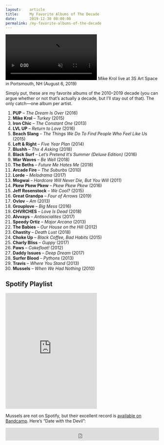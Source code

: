 ```yaml
---
layout:    article
title:     My Favorite Albums of The Decade
date:      2019-12-30 08:00:00
permalink: /my-favorite-albums-of-the-decade
---
```


<div class="banner-image">
<video id="video-1230296" playsinline="" muted="" autoplay="" loop="" data-silent="true" class="med-8x6" src="/assets/krol.mp4">
</video>
<span class="caption">Mike Krol live at 3S Art Space in Portsmouth, NH (August 6, 2019)</span>
</div>

Simply put, these are my favorite albums of the 2010–2019 decade (you can argue whether or not that’s actually a decade, but I’ll stay out of that). The only catch—one album per artist.

1. **PUP** – *The Dream Is Over* (2016)
1. **Mike Krol** – *Turkey* (2015)
1. **Iron Chic** – *The Constant One* (2013)
1. **LVL UP** – *Return to Love* (2016)
1. **Beach Slang** – *The Things We Do To Find People Who Feel Like Us* (2015)
1. **Left & Right** – *Five Year Plan* (2014)
1. **Blushh** – *Thx 4 Asking* (2018)
1. **Black Surf** – *Let’s Pretend It’s Summer (Deluxe Edition)* (2016)
1. **War Waves** – *Be Well* (2018)
1. **The Beths** – *Future Me Hates Me* (2018)
1. **Arcade Fire** – *The Suburbs* (2010)
1. **Lorde** – *Melodrama* (2017)
1. **Mogwai** – *Hardcore Will Never Die, But You Will* (2011)
1. **Pkew Pkew Pkew** – *Pkew Pkew Pkew* (2016)
1. **Jeff Rosenstock** – *We Cool?* (2015)
1. **Great Grandpa** – *Four of Arrows* (2019)
1. **Ovlov** – *Am* (2013)
1. **Grouplove** – *Big Mess* (2016)
1. **CHVRCHES** – *Love Is Dead* (2018)
1. **Alvvays** – *Antisocialites* (2017)
1. **Speedy Ortiz** – *Major Arcana* (2013)
1. **The Babies** – *Our House on the Hill* (2012)
1. **Chastity** – *Death Lust* (2018)
1. **Choke Up** – *Black Coffee, Bad Habits* (2015)
1. **Charly Bliss** – *Guppy* (2017)
1. **Paws** – *Cokefloat!* (2012)
1. **Daddy Issues** – *Deep Dream* (2017)
1. **Surfer Blood** – *Pythons* (2013)
1. **Travis** – *Where You Stand* (2013)
1. **Mussels** – *When We Had Nothing* (2010)

## Spotify Playlist

<iframe class="spotify-iframe" src="https://open.spotify.com/embed/playlist/58j9q1nHDi020yd0mQkw2g" width="300" height="380" frameborder="0" allowtransparency="true" allow="encrypted-media"></iframe>

Mussels are not on Spotify, but their excellent record is [available on Bandcamp](https://mussels.bandcamp.com/). Here’s “Date with the Devil”:

<iframe style="border: 0; width: 100%; height: 42px;" src="https://bandcamp.com/EmbeddedPlayer/album=4031050192/size=small/bgcol=ffffff/linkcol=0687f5/track=1747659105/transparent=true/" seamless><a href="http://mussels.bandcamp.com/album/when-we-had-nothing">When We Had Nothing by Mussels</a></iframe>
